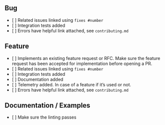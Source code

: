 ## Bug

- \[ \] Related issues linked using `fixes #number`
- \[ \] Integration tests added
- \[ \] Errors have helpful link attached, see `contributing.md`

## Feature

- \[ \] Implements an existing feature request or RFC. Make sure the feature request has been accepted for implementation before opening a PR.
- \[ \] Related issues linked using `fixes #number`
- \[ \] Integration tests added
- \[ \] Documentation added
- \[ \] Telemetry added. In case of a feature if it’s used or not.
- \[ \] Errors have helpful link attached, see `contributing.md`

## Documentation / Examples

- \[ \] Make sure the linting passes
